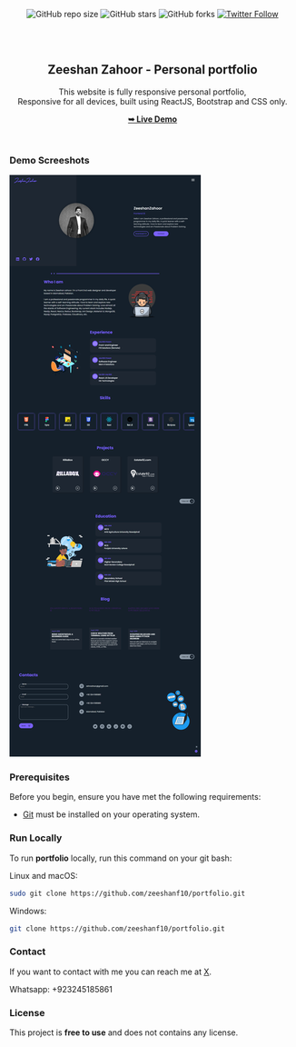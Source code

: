 <div align="center">
  
  ![GitHub repo size](https://img.shields.io/github/repo-size/zeeshanf10/portfolio)
  ![GitHub stars](https://img.shields.io/github/stars/zeeshanf10/portfolio?style=social)
  ![GitHub forks](https://img.shields.io/github/forks/zeeshanf10/portfolio?style=social)
  [![Twitter Follow](https://img.shields.io/twitter/follow/zshnzahoor21?style=social)](https://twitter.com/intent/follow?screen_name=zshnzahoor21)

  <br />
  <br />
  

  <h2 align="center">Zeeshan Zahoor - Personal portfolio</h2>

This website is fully responsive personal portfolio, <br />Responsive for all devices, built using ReactJS, Bootstrap and CSS only.

<a href="https://zeeshanzahoor.netlify.app/"><strong>➥ Live Demo</strong></a>

</div>

<br />

### Demo Screeshots

![Zeeshan Portfolio Desktop Demo](./public/portfolio.png "Desktop Demo")

### Prerequisites

Before you begin, ensure you have met the following requirements:

- [Git](https://git-scm.com/downloads "Download Git") must be installed on your operating system.

### Run Locally

To run **portfolio** locally, run this command on your git bash:

Linux and macOS:

```bash
sudo git clone https://github.com/zeeshanf10/portfolio.git
```

Windows:

```bash
git clone https://github.com/zeeshanf10/portfolio.git
```

### Contact

If you want to contact with me you can reach me at [X](https://www.x.com/zshnzahoor21).

Whatsapp: +923245185861


### License

This project is **free to use** and does not contains any license.
